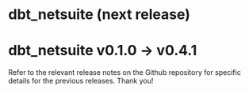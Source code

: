 # dbt_netsuite (next release)

# dbt_netsuite v0.1.0 -> v0.4.1
Refer to the relevant release notes on the Github repository for specific details for the previous releases. Thank you!